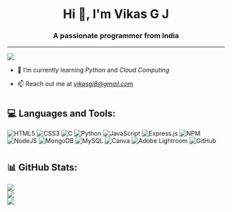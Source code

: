 <h1 align="center">Hi 👋, I'm Vikas G J</h1>
<h3 align="center">A passionate programmer from India</h3>

---
[![](https://visitcount.itsvg.in/api?id=Chandan-dr&icon=0&color=0)](https://visitcount.itsvg.in)

- 🌱 I’m currently learning *Python* and *Cloud Computing*

- 📫 Reach out me at *vikasgj8@gmail.com*
# <h2>💻 Languages and Tools:</h2>
![HTML5](https://img.shields.io/badge/html5-%23E34F26.svg?style=flat&logo=html5&logoColor=white) ![CSS3](https://img.shields.io/badge/css3-%231572B6.svg?style=flat&logo=css3&logoColor=white) ![C](https://img.shields.io/badge/c-%2300599C.svg?style=flat&logo=c&logoColor=white) ![Python](https://img.shields.io/badge/python-3670A0?style=flat&logo=python&logoColor=ffdd54) ![JavaScript](https://img.shields.io/badge/javascript-%23323330.svg?style=flat&logo=javascript&logoColor=%23F7DF1E) ![Express.js](https://img.shields.io/badge/express.js-%23404d59.svg?style=flat&logo=express&logoColor=%2361DAFB) ![NPM](https://img.shields.io/badge/NPM-%23CB3837.svg?style=flat&logo=npm&logoColor=white) ![NodeJS](https://img.shields.io/badge/node.js-6DA55F?style=flat&logo=node.js&logoColor=white) ![MongoDB](https://img.shields.io/badge/MongoDB-%234ea94b.svg?style=flat&logo=mongodb&logoColor=white) ![MySQL](https://img.shields.io/badge/mysql-4479A1.svg?style=flat&logo=mysql&logoColor=white) ![Canva](https://img.shields.io/badge/Canva-%2300C4CC.svg?style=flat&logo=Canva&logoColor=white) ![Adobe Lightroom](https://img.shields.io/badge/Adobe%20Lightroom-31A8FF.svg?style=flat&logo=Adobe%20Lightroom&logoColor=white) ![GitHub](https://img.shields.io/badge/github-%23121011.svg?style=flat&logo=github&logoColor=white)
# <h2>📊 GitHub Stats:</h2>
![](https://github-readme-stats.vercel.app/api?username=vikasgj&theme=default_repocard&hide_border=false&include_all_commits=false&count_private=false)<br/>
![](https://github-readme-streak-stats.herokuapp.com/?user=vikasgj&theme=default_repocard&hide_border=false)<br/>
![](https://github-readme-stats.vercel.app/api/top-langs/?username=vikasgj&theme=default_repocard&hide_border=false&include_all_commits=false&count_private=false&layout=compact)
